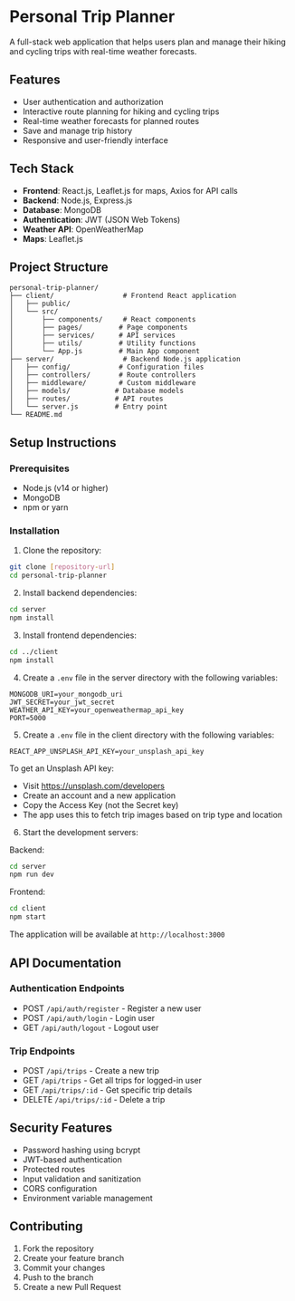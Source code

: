 # Personal Trip Planner

A full-stack web application that helps users plan and manage their hiking and cycling trips with real-time weather forecasts.

## Features

- User authentication and authorization
- Interactive route planning for hiking and cycling trips
- Real-time weather forecasts for planned routes
- Save and manage trip history
- Responsive and user-friendly interface

## Tech Stack

- **Frontend**: React.js, Leaflet.js for maps, Axios for API calls
- **Backend**: Node.js, Express.js
- **Database**: MongoDB
- **Authentication**: JWT (JSON Web Tokens)
- **Weather API**: OpenWeatherMap
- **Maps**: Leaflet.js

## Project Structure

```
personal-trip-planner/
├── client/                 # Frontend React application
│   ├── public/
│   └── src/
│       ├── components/     # React components
│       ├── pages/         # Page components
│       ├── services/      # API services
│       ├── utils/         # Utility functions
│       └── App.js         # Main App component
├── server/                 # Backend Node.js application
│   ├── config/            # Configuration files
│   ├── controllers/       # Route controllers
│   ├── middleware/        # Custom middleware
│   ├── models/           # Database models
│   ├── routes/           # API routes
│   └── server.js         # Entry point
└── README.md
```

## Setup Instructions

### Prerequisites

- Node.js (v14 or higher)
- MongoDB
- npm or yarn

### Installation

1. Clone the repository:
```bash
git clone [repository-url]
cd personal-trip-planner
```

2. Install backend dependencies:
```bash
cd server
npm install
```

3. Install frontend dependencies:
```bash
cd ../client
npm install
```

4. Create a `.env` file in the server directory with the following variables:
```
MONGODB_URI=your_mongodb_uri
JWT_SECRET=your_jwt_secret
WEATHER_API_KEY=your_openweathermap_api_key
PORT=5000
```

5. Create a `.env` file in the client directory with the following variables:
```
REACT_APP_UNSPLASH_API_KEY=your_unsplash_api_key
```
To get an Unsplash API key:
- Visit https://unsplash.com/developers
- Create an account and a new application
- Copy the Access Key (not the Secret key)
- The app uses this to fetch trip images based on trip type and location

6. Start the development servers:

Backend:
```bash
cd server
npm run dev
```

Frontend:
```bash
cd client
npm start
```

The application will be available at `http://localhost:3000`

## API Documentation

### Authentication Endpoints

- POST `/api/auth/register` - Register a new user
- POST `/api/auth/login` - Login user
- GET `/api/auth/logout` - Logout user

### Trip Endpoints

- POST `/api/trips` - Create a new trip
- GET `/api/trips` - Get all trips for logged-in user
- GET `/api/trips/:id` - Get specific trip details
- DELETE `/api/trips/:id` - Delete a trip

## Security Features

- Password hashing using bcrypt
- JWT-based authentication
- Protected routes
- Input validation and sanitization
- CORS configuration
- Environment variable management

## Contributing

1. Fork the repository
2. Create your feature branch
3. Commit your changes
4. Push to the branch
5. Create a new Pull Request 